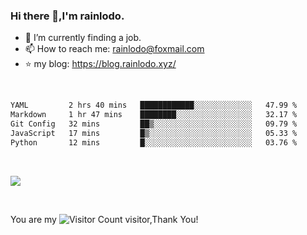 ### Hi there 👋,I'm rainlodo.

- 🌱 I’m currently finding a job.
- 📫 How to reach me: rainlodo@foxmail.com
- ⭐️ my blog: https://blog.rainlodo.xyz/

<br/>

<!--START_SECTION:waka-->

```txt
YAML         2 hrs 40 mins   ████████████░░░░░░░░░░░░░   47.99 %
Markdown     1 hr 47 mins    ████████░░░░░░░░░░░░░░░░░   32.17 %
Git Config   32 mins         ██▒░░░░░░░░░░░░░░░░░░░░░░   09.79 %
JavaScript   17 mins         █▒░░░░░░░░░░░░░░░░░░░░░░░   05.33 %
Python       12 mins         █░░░░░░░░░░░░░░░░░░░░░░░░   03.76 %
```

<!--END_SECTION:waka-->

<br/>

![](https://github-readme-stats.vercel.app/api?username=rainlodo&show_icons=true&theme=transparent)

<br/>

You are my ![Visitor Count](https://profile-counter.glitch.me/rainlodo/count.svg) visitor,Thank You!
